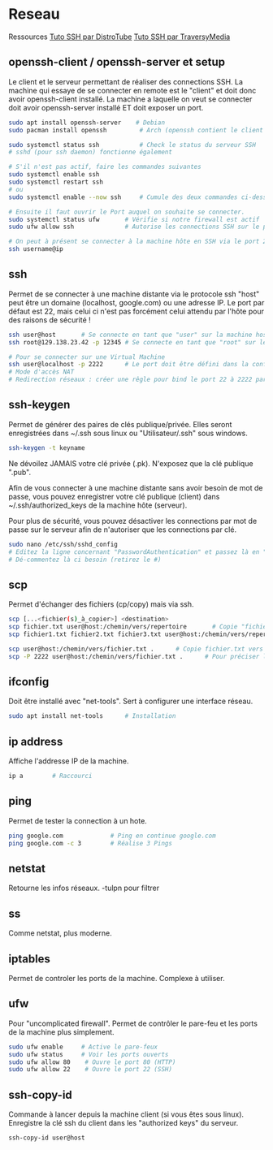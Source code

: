 # Reseau
Ressources
[Tuto SSH par DistroTube](https://www.youtube.com/watch?v=2QXkrLVsRmk)
[Tuto SSH par TraversyMedia](https://www.youtube.com/watch?v=hQWRp-FdTpc)

## openssh-client / openssh-server et setup
Le client et le serveur permettant de réaliser des connections SSH.
La machine qui essaye de se connecter en remote est le "client" et doit donc avoir openssh-client installé.
La machine a laquelle on veut se connecter doit avoir openssh-server installé ET doit exposer
un port.

```sh
sudo apt install openssh-server    # Debian
sudo pacman install openssh         # Arch (openssh contient le client et le serveur)

sudo systemctl status ssh           # Check le status du serveur SSH
# sshd (pour ssh daemon) fonctionne également

# S'il n'est pas actif, faire les commandes suivantes
sudo systemctl enable ssh
sudo systemctl restart ssh
# ou
sudo systemctl enable --now ssh     # Cumule des deux commandes ci-dessus.

# Ensuite il faut ouvrir le Port auquel on souhaite se connecter.
sudo systemctl status ufw       # Vérifie si notre firewall est actif
sudo ufw allow ssh              # Autorise les connections SSH sur le port par defaut (22)

# On peut à présent se connecter à la machine hôte en SSH via le port 22
ssh username@ip
```

## ssh
Permet de se connecter à une machine distante via le protocole ssh
"host" peut être un domaine (localhost, google.com) ou une adresse IP.
Le port par défaut est 22, mais celui ci n'est pas forcément celui attendu par l'hôte pour
des raisons de sécurité !

```sh
ssh user@host       # Se connecte en tant que "user" sur la machine host via le port 22
ssh root@129.138.23.42 -p 12345 # Se connecte en tant que "root" sur le port 12345

# Pour se connecter sur une Virtual Machine
ssh user@localhost -p 2222      # Le port doit être défini dans la configuration réseau de votre VM (Configuration/Réseau)
# Mode d'accès NAT
# Redirection réseaux : créer une rêgle pour bind le port 22 à 2222 par exemple
```

## ssh-keygen
Permet de générer des paires de clés publique/privée.
Elles seront enregistrées dans ~/.ssh sous linux ou "Utilisateur/.ssh" sous windows.

```sh
ssh-keygen -t keyname
```

Ne dévoilez JAMAIS votre clé privée (.pk). N'exposez que la clé publique ".pub".

Afin de vous connecter à une machine distante sans avoir besoin de mot de passe, vous pouvez enregistrer votre clé publique (client) dans ~/.ssh/authorized_keys de la machine hôte (serveur).

Pour plus de sécurité, vous pouvez désactiver les connections par mot de passe sur le serveur afin de n'autoriser que les connections par clé.

```sh
sudo nano /etc/ssh/sshd_config
# Editez la ligne concernant "PasswordAuthentication" et passez là en "no"
# Dé-commentez là ci besoin (retirez le #)
```

## scp
Permet d'échanger des fichiers (cp/copy) mais via ssh.

```sh
scp [...<fichier(s)_à_copier>] <destination>
scp fichier.txt user@host:/chemin/vers/repertoire       # Copie "fichier.txt" dans /chemin/vers/repertoire de l'hôte.
scp fichier1.txt fichier2.txt fichier3.txt user@host:/chemin/vers/repertoire

scp user@host:/chemin/vers/fichier.txt .      # Copie fichier.txt vers le système local.
scp -P 2222 user@host:/chemin/vers/fichier.txt .      # Pour préciser le port, -P MAJUSCULE !! (me semble t'il)
```

## ifconfig
Doit être installé avec "net-tools". 
Sert à configurer une interface réseau.

```sh
sudo apt install net-tools      # Installation
```

## ip address
Affiche l'addresse IP de la machine.

```sh
ip a        # Raccourci
```

## ping
Permet de tester la connection à un hote.

```sh
ping google.com             # Ping en continue google.com
ping google.com -c 3        # Réalise 3 Pings
```

## netstat
Retourne les infos réseaux.
-tulpn pour filtrer

## ss
Comme netstat, plus moderne.

## iptables
Permet de controler les ports de la machine. Complexe à utiliser.

## ufw
Pour "uncomplicated firewall".
Permet de contrôler le pare-feu et les ports de la machine plus simplement.

```sh
sudo ufw enable     # Active le pare-feux
sudo ufw status     # Voir les ports ouverts
sudo ufw allow 80    # Ouvre le port 80 (HTTP)
sudo ufw allow 22    # Ouvre le port 22 (SSH)
```

## ssh-copy-id
Commande à lancer depuis la machine client (si vous êtes sous linux).
Enregistre la clé ssh du client dans les "authorized keys" du serveur.

```sh
ssh-copy-id user@host
```

